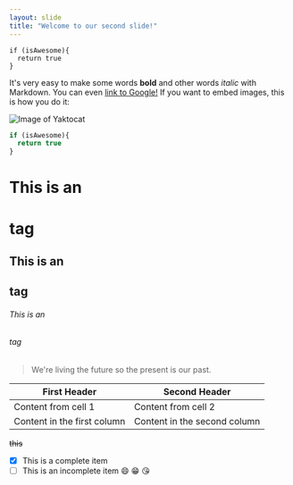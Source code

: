 ```yaml
---
layout: slide
title: "Welcome to our second slide!"
---
```

```
if (isAwesome){
  return true
}
```
It's very easy to make some words **bold** and other words *italic* with Markdown. You can even [link to Google!](http://google.com)
If you want to embed images, this is how you do it:

![Image of Yaktocat](https://octodex.github.com/images/yaktocat.png)
```javascript
if (isAwesome){
  return true
}
```
# This is an <h1> tag
## This is an <h2> tag
###### This is an <h6> tag
   
   > We're living the future so
   > the present is our past.
   
First Header | Second Header
------------ | -------------
Content from cell 1 | Content from cell 2
Content in the first column | Content in the second column
~~this~~
- [x] This is a complete item
- [ ] This is an incomplete item
:smile:
:grin:
:kissing_heart:
